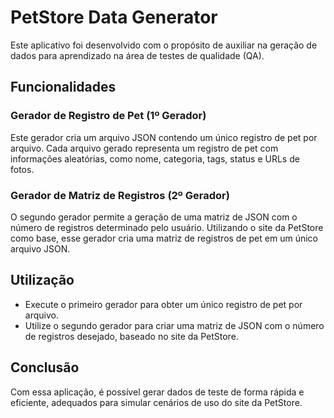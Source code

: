 # PetStore Data Generator

Este aplicativo foi desenvolvido com o propósito de auxiliar na geração de dados para aprendizado na área de testes de qualidade (QA).

## Funcionalidades

### Gerador de Registro de Pet (1º Gerador)

Este gerador cria um arquivo JSON contendo um único registro de pet por arquivo. Cada arquivo gerado representa um registro de pet com informações aleatórias, como nome, categoria, tags, status e URLs de fotos.

### Gerador de Matriz de Registros (2º Gerador)

O segundo gerador permite a geração de uma matriz de JSON com o número de registros determinado pelo usuário. Utilizando o site da PetStore como base, esse gerador cria uma matriz de registros de pet em um único arquivo JSON.

## Utilização

* Execute o primeiro gerador para obter um único registro de pet por arquivo.
* Utilize o segundo gerador para criar uma matriz de JSON com o número de registros desejado, baseado no site da PetStore.

## Conclusão

Com essa aplicação, é possível gerar dados de teste de forma rápida e eficiente, adequados para simular cenários de uso do site da PetStore.
